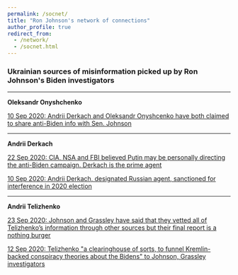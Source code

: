 ```yaml
---
permalink: /socnet/
title: "Ron Johnson's network of connections"
author_profile: true
redirect_from:
  - /network/
  - /socnet.html
---
```


### Ukrainian sources of misinformation picked up by Ron Johnson's Biden investigators
---
**Oleksandr Onyshchenko**

  [10 Sep 2020: Andrii Derkach and Oleksandr Onyshcenko have both claimed to share anti-Biden info with Sen. Johnson](https://www.washingtonpost.com/politics/2020/09/10/trump-team-welcomed-russian-disinformation-trump-administration-further-confirms/)
 


---
**Andrii Derkach**

  [22 Sep 2020: CIA, NSA and FBI believed Putin may be personally directing the anti-Biden campaign. Derkach is the prime agent](https://www.washingtonpost.com/opinions/2020/09/22/secret-cia-assessment-putin-probably-directing-influence-operation-denigrate-biden/)
  
  [10 Sep 2020: Andrii Derkach, designated Russian agent, sanctioned for interference in 2020 election](https://home.treasury.gov/news/press-releases/sm1118)
 
---

**Andrii Telizhenko**

  [23 Sep 2020: Johnson and Grassley have said that they vetted all of Telizhenko’s information through other sources but their final report is a nothing burger](https://www.washingtonpost.com/national-security/senate-gop-report-calls-hunter-bidens-board-position-problematic-but-offers-few-specific-examples-it-changed-obama-administration-policy/2020/09/23/4b66d41e-fd44-11ea-9ceb-061d646d9c67_story.html)
  
  [12 Sep 2020: Telizhenko "a clearinghouse of sorts, to funnel Kremlin-backed conspiracy theories about the Bidens" to Johnson, Grassley investigators](https://www.washingtonpost.com/national-security/biden-ukraine-senate-investigation/2020/09/11/e969d848-f379-11ea-999c-67ff7bf6a9d2_story.html?hpid=hp_hp-banner-main_bidenprobe-925am%3Ahomepage%2Fstory-ans)

